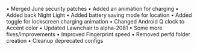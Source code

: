 • Merged June security patches 
• Added an animation for charging
• Added back Night Light 
• Added battery saving mode for location 
• Added toggle for lockscreen charging animation 
• Changed Android Q clock to Accent color 
• Updated Lawnchair to alpha-2081 
• Some more fixes/improvements 
• Improved Fingerprint speed
• Removed perfd folder creation 
• Cleanup deprecated configs

